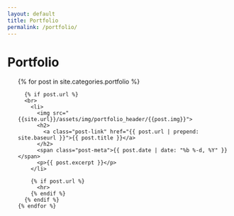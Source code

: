 ```yaml
---
layout: default
title: Portfolio
permalink: /portfolio/
---
```


<div class="home">
  <h1 class="page-heading">Portfolio</h1>

  <ul class="post-list">
    {% for post in site.categories.portfolio %}

      {% if post.url %}
      <br>
        <li>
          <img src="{{site.url}}/assets/img/portfolio_header/{{post.img}}">
          <h2>
            <a class="post-link" href="{{ post.url | prepend: site.baseurl }}">{{ post.title }}</a>
          </h2>
          <span class="post-meta">{{ post.date | date: "%b %-d, %Y" }}</span>
          <p>{{ post.excerpt }}</p>
        </li>
        
        {% if post.url %}
          <hr>
        {% endif %}
      {% endif %}
    {% endfor %}
  </ul>
</div>